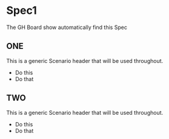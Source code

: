  # Spec1

The GH Board show automatically find this Spec 

## ONE 
This is a generic Scenario header that will be used throughout.

  * Do this
  * Do that

## TWO 
This is a generic Scenario header that will be used throughout.

  * Do this
  * Do that
